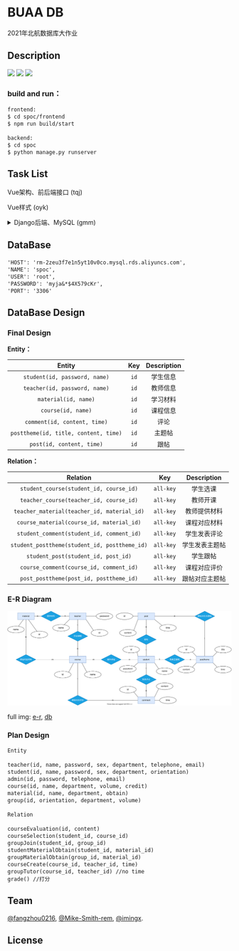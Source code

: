 #  BUAA DB

2021年北航数据库大作业


## Description 
 [![](https://img.shields.io/badge/frontend-Vue.js-9cf)](https://vuejs.org/)   [![](https://img.shields.io/badge/backend-Django-96d6d1)](https://www.djangoproject.com/)  [![](https://img.shields.io/badge/UI%20Toolkit-Element-3F93B3)](https://element.eleme.io/)

### build and run：

```shell
frontend:
$ cd spoc/frontend
$ npm run build/start

backend:
$ cd spoc
$ python manage.py runserver
```

## Task List

Vue架构、前后端接口 (tqj)

Vue样式 (oyk)

<details>
<summary>Django后端、MySQL (gmm)</summary>

<br/>

- [x]  公用数据库
- [x]  转移models至pymysql

</br>
</details>

## DataBase

```
'HOST': 'rm-2zeu3f7e1n5yt10v0co.mysql.rds.aliyuncs.com',
'NAME': 'spoc',
'USER': 'root',
'PASSWORD': 'myja&*$4X579cKr',
'PORT': '3306'
```

## DataBase Design

### Final Design

**Entity：**

|                Entity                 | Key  | Description |
| :-----------------------------------: | :--: | :---------: |
|     `student(id, password, name)`     | `id` |  学生信息   |
|     `teacher(id, password, name)`     | `id` |  教师信息   |
|         `material(id, name)`          | `id` |  学习材料   |
|          `course(id, name)`           | `id` |  课程信息   |
|     `comment(id, content, time)`      | `id` |    评论     |
| `posttheme(id, title, content, time)` | `id` |   主题帖    |
|       `post(id, content, time)`       | `id` |    跟帖     |

**Relation：**

|                   Relation                    |    Key    |  Description   |
| :-------------------------------------------: | :-------: | :------------: |
|    `student_course(student_id, course_id)`    | `all-key` |    学生选课    |
|    `teacher_course(teacher_id, course_id)`    | `all-key` |    教师开课    |
|  `teacher_material(teacher_id, material_id)`  | `all-key` |  教师提供材料  |
|   `course_material(course_id, material_id)`   | `all-key` |  课程对应材料  |
|   `student_comment(student_id, comment_id)`   | `all-key` |  学生发表评论  |
| `student_posttheme(student_id, posttheme_id)` | `all-key` | 学生发表主题帖 |
|      `student_post(student_id, post_id)`      | `all-key` |    学生跟帖    |
|    `course_comment(course_id, comment_id)`    | `all-key` |  课程对应评价  |
|    `post_posttheme(post_id, posttheme_id)`    | `all-key` | 跟帖对应主题帖 |

### E-R Diagram

![2](./img/1123_er.svg)


full img: [e-r](./img/1123_er_full.svg), [db](./img/1123_db.png)

### Plan Design

```
Entity

teacher(id, name, password, sex, department, telephone, email)
student(id, name, password, sex, department, orientation)
admin(id, password, telephone, email)
course(id, name, department, volume, credit)
material(id, name, department, obtain)
group(id, orientation, department, volume)

Relation 

courseEvaluation(id, content)
courseSelection(student_id, course_id)
groupJoin(student_id, group_id)
studentMaterialObtain(student_id, material_id)
groupMaterialObtain(group_id, material_id)
courseCreate(course_id, teacher_id, time)
groupTutor(course_id, teacher_id) //no time
grade() //打分
```

## Team

[@fangzhou0216][tqj], [@Mike-Smith-rem][oyk], [@imingx][gmm].

## License




[tqj]: https://github.com/fangzhou0216
[oyk]: https://github.com/Mike-Smith-rem
[gmm]: https://github.com/imingx
